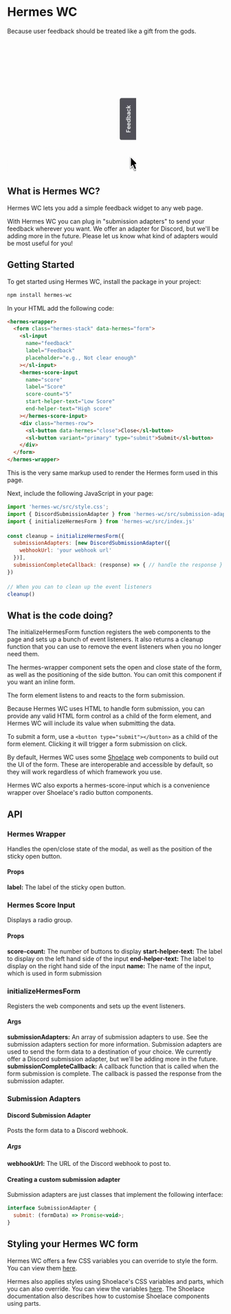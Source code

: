 # Hermes WC

Because user feedback should be treated like a gift from the gods.

<img width="300" src="./docs/public/hermes-demo.gif" />

## What is Hermes WC?

Hermes WC lets you add a simple feedback widget to any web page.

With Hermes WC you can plug in "submission adapters" to send your feedback wherever you want. We offer an adapter for Discord, but we'll be adding more in the future. Please let us know what kind of adapters would be most useful for you!

## Getting Started

To get started using Hermes WC, install the package in your project:

```bash
npm install hermes-wc
```

In your HTML add the following code:

```html
<hermes-wrapper>
  <form class="hermes-stack" data-hermes="form">
    <sl-input
      name="feedback"
      label="Feedback"
      placeholder="e.g., Not clear enough"
    ></sl-input>
    <hermes-score-input
      name="score"
      label="Score"
      score-count="5"
      start-helper-text="Low Score"
      end-helper-text="High score"
    ></hermes-score-input>
    <div class="hermes-row">
      <sl-button data-hermes="close">Close</sl-button>
      <sl-button variant="primary" type="submit">Submit</sl-button>
    </div>
  </form>
</hermes-wrapper>
```

This is the very same markup used to render the Hermes form used in this page.

Next, include the following JavaScript in your page:

```js
import 'hermes-wc/src/style.css';
import { DiscordSubmissionAdapter } from 'hermes-wc/src/submission-adapters/discord.js'
import { initializeHermesForm } from 'hermes-wc/src/index.js'

const cleanup = initializeHermesForm({
  submissionAdapters: [new DiscordSubmissionAdapter({
    webhookUrl: 'your webhook url'
  })],
  submissionCompleteCallback: (response) => { // handle the response }
})

// When you can to clean up the event listeners
cleanup()
```

## What is the code doing?

The initializeHermesForm function registers the web components to the page and sets up a bunch of event listeners. It also returns a cleanup function that you can use to remove the event listeners when you no longer need them.

The hermes-wrapper component sets the open and close state of the form, as well as the positioning of the side button. You can omit this component if you want an inline form.

The form element listens to and reacts to the form submission.

Because Hermes WC uses HTML to handle form submission, you can provide any valid HTML form control as a child of the form element, and Hermes WC will include its value when submitting the data.

To submit a form, use a `<button type="submit"></button>` as a child of the form element. Clicking it will trigger a form submission on click.

By default, Hermes WC uses some [Shoelace](https://shoelace.style) web components to build out the UI of the form. These are interoperable and accessible by default, so they will work regardless of which framework you use.

Hermes WC also exports a hermes-score-input which is a convenience wrapper over Shoelace's radio button components.

## API

### Hermes Wrapper

Handles the open/close state of the modal, as well as the position of the sticky open button.

#### Props

**label:** The label of the sticky open button.

### Hermes Score Input

Displays a radio group.

#### Props

**score-count:** The number of buttons to display
**start-helper-text:** The label to display on the left hand side of the input
**end-helper-text:** The label to display on the right hand side of the input
**name:** The name of the input, which is used in form submission

### initializeHermesForm

Registers the web components and sets up the event listeners.

#### Args

**submissionAdapters:** An array of submission adapters to use. See the submission adapters section for more information.
Submission adapters are used to send the form data to a destination of your choice. We currently offer a Discord submission adapter, but we'll be adding more in the future.
**submissionCompleteCallback:** A callback function that is called when the form submission is complete. The callback is passed the response from the submission adapter.

### Submission Adapters

#### Discord Submission Adapter

Posts the form data to a Discord webhook.

##### Args

**webhookUrl:** The URL of the Discord webhook to post to.

#### Creating a custom submission adapter

Submission adapters are just classes that implement the following interface:

```js
interface SubmissionAdapter {
  submit: (formData) => Promise<void>;
}
```

## Styling your Hermes WC form

Hermes WC offers a few CSS variables you can override to style the form. You can view them [here]().

Hermes also applies styles using Shoelace's CSS variables and parts, which you can also override. You can view
the variables [here](https://github.com/shoelace-style/shoelace/blob/next/src/themes/light.css).
The Shoelace documentation also describes how to customise Shoelace components using parts.

